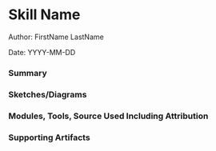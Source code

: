 #  Skill Name

Author: FirstName LastName

Date: YYYY-MM-DD


### Summary


### Sketches/Diagrams


### Modules, Tools, Source Used Including Attribution


### Supporting Artifacts

